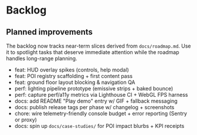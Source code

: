 # Backlog

## Planned improvements

The backlog now tracks near-term slices derived from `docs/roadmap.md`. Use it to spotlight
tasks that deserve immediate attention while the roadmap handles long-range planning.

- feat: HUD overlay spikes (controls, help modal)
- feat: POI registry scaffolding + first content pass
- feat: ground floor layout blocking & navigation QA
- perf: lighting pipeline prototype (emissive strips + baked bounce)
- perf: capture perf/a11y metrics via Lighthouse CI + WebGL FPS harness
- docs: add README "Play demo" entry w/ GIF + fallback messaging
- docs: publish release tags per phase w/ changelog + screenshots
- chore: wire telemetry-friendly console budget + error reporting (Sentry or proxy)
- docs: spin up `docs/case-studies/` for POI impact blurbs + KPI receipts
